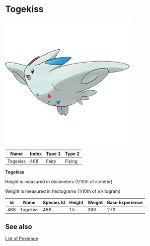# Togekiss


![Togekiss](images/468.png)

| **Name** | **Index** | **Type 1** | **Type 2** |
|----|----|----|----|
| Togekiss | 468 | Fairy | Flying  |

**Togekiss** 


Height is measured in decimeters (1/10th of a meter)

Weight is measured in hectograms (1/10th of a kilogram)

| **Id** | **Name** | **Species Id** | **Height** | **Weight** | **Base Experience** |
|--------|----------|----------------|------------|------------|---------------------|
| 468 | Togekiss | 468 | 15 | 380 | 273 |


## See also

[List of Pokémon](../pokemon.md)
